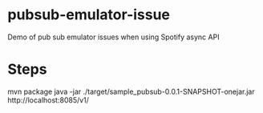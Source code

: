 # pubsub-emulator-issue
Demo of pub sub emulator issues when using Spotify async API

# Steps
mvn package
java -jar ./target/sample_pubsub-0.0.1-SNAPSHOT-onejar.jar http://localhost:8085/v1/
